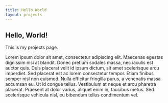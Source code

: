 ```yaml
---
title: Hello World
layout: projects
---
```


## Hello, World!

This is my projects page.

Lorem ipsum dolor sit amet, consectetur adipiscing elit. Maecenas egestas dignissim nisi at blandit. Donec pretium sodales massa, nec iaculis est auctor quis. Duis placerat velit id ipsum dictum, sit amet scelerisque arcu imperdiet. Sed placerat est ac lorem consectetur tempor. Etiam finibus semper nisl non euismod. Nulla efficitur fringilla purus, a venenatis massa accumsan eu. Ut id congue tellus. Vestibulum at neque et arcu pharetra placerat. Praesent at dolor varius, aliquet enim in, faucibus metus. Sed scelerisque vehicula nisl, eu bibendum tellus condimentum vel.
